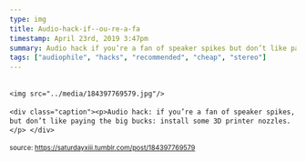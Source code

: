 ```yaml
---
type: img
title: Audio-hack-if--ou-re-a-fa
timestamp: April 23rd, 2019 3:47pm
summary: Audio hack if you’re a fan of speaker spikes but don’t like paying the big bucks install some 3D printer nozzlesp 
tags: ["audiophile", "hacks", "recommended", "cheap", "stereo"]
---
```


                
                
                
                                                                                        <img src="../media/184397769579.jpg"/>
                                                                                          <div class="caption"><p>Audio hack: if you’re a fan of speaker spikes, but don’t like paying the big bucks: install some 3D printer nozzles.</p> </div>
                                    
                
                
                
                
                                
<small>source: https://saturdayxiii.tumblr.com/post/184397769579</small>